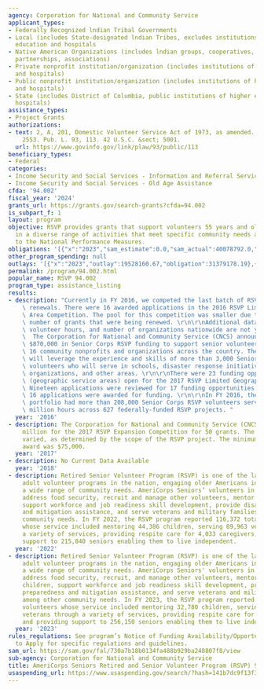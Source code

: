 ```yaml
---
agency: Corporation for National and Community Service
applicant_types:
- Federally Recognized lndian Tribal Governments
- Local (includes State-designated lndian Tribes, excludes institutions of higher
  education and hospitals
- Native American Organizations (includes lndian groups, cooperatives, corporations,
  partnerships, associations)
- Private nonprofit institution/organization (includes institutions of higher education
  and hospitals)
- Public nonprofit institution/organization (includes institutions of higher education
  and hospitals)
- State (includes District of Columbia, public institutions of higher education and
  hospitals)
assistance_types:
- Project Grants
authorizations:
- text: 2, A, 201, Domestic Volunteer Service Act of 1973, as amended. 45 CFR Part
    2553. Pub. L. 93, 113. 42 U.S.C. &sect; 5001.
  url: https://www.govinfo.gov/link/plaw/93/public/113
beneficiary_types:
- Federal
categories:
- Income Security and Social Services - Information and Referral Services
- Income Security and Social Services - Old Age Assistance
cfda: '94.002'
fiscal_year: '2024'
grants_url: https://grants.gov/search-grants?cfda=94.002
is_subpart_f: 1
layout: program
objective: RSVP provides grants that support volunteers 55 years and older serving
  in a diverse range of activities that meet specific community needs and respond
  to the National Performance Measures.
obligations: '[{"x":"2023","sam_estimate":0.0,"sam_actual":40078792.0,"usa_spending_actual":37818599.07},{"x":"2024","sam_estimate":0.0,"sam_actual":48213183.0,"usa_spending_actual":45756920.73},{"x":"2025","sam_estimate":0.0,"sam_actual":48213183.0,"usa_spending_actual":-14142.42}]'
other_program_spending: null
outlays: '[{"x":"2023","outlay":19528160.67,"obligation":31379178.19},{"x":"2024","outlay":6219974.5,"obligation":20193090.44},{"x":"2025","outlay":0.0,"obligation":0.0}]'
permalink: /program/94.002.html
popular_name: RSVP 94.002
program_type: assistance_listing
results:
- description: "Currently in FY 2016, we competed the last batch of RSVP grants for\
    \ renewals. There were 16 awarded applications in the 2016 RSVP Limited Geographical\
    \ Area Competition. The pool for this competition was smaller due to the small\
    \ number of grants that were being renewed. \r\n\r\nAdditional data for volunteers,\
    \ volunteer hours, and number of organizations nationwide are not yet available.\
    \  The Corporation for National and Community Service (CNCS) announced more that\
    \ $870,000 in Senior Corps RSVP funding to support senior volunteer service at\
    \ 16 community nonprofits and organizations across the country. These RSVP projects\
    \ will leverage the experience and skills of more than 3,000 Senior Corps RSVP\
    \ volunteers who will serve in schools, disaster response initiatives, veteran's\
    \ organizations, and other areas. \r\n\r\nThere were 23 funding opportunities\
    \ (geographic service areas) open for the 2017 RSVP Limited Geographic Area Competition.\
    \ Nineteen applications were reviewed for 17 funding opportunities. A total of\
    \ 16 applications were awarded for funding. \r\n\r\nIn FY 2016, the entire RSVP\
    \ portfolio had more than 208,000 Senior Corps RSVP volunteers serving over 46\
    \ million hours across 627 federally-funded RSVP projects. "
  year: '2016'
- description: The Corporation for National and Community Service (CNCS) awarded $5
    million for the 2017 RSVP Expansion Competition for 50 grants. The award amount
    varied, as determined by the scope of the RSVP project. The minimum RSVP grant
    award was $75,000.
  year: '2017'
- description: No Current Data Available
  year: '2018'
- description: Retired Senior Volunteer Program (RSVP) is one of the largest older
    adult volunteer programs in the nation, engaging older Americans in addressing
    a wide range of community needs. AmeriCorps Seniors’ volunteers in the RSVP program
    address food security, recruit and manage other volunteers, mentor and tutor children,
    support workforce and job readiness skill development, provide disaster preparedness
    and mitigation assistance, and serve veterans and military families, among other
    community needs. In FY 2022, the RSVP program reported 116,372 total volunteers
    whose service included mentoring 44,386 children, serving 89,963 veterans through
    a variety of services, providing respite care for 4,033 caregivers, and providing
    support to 215,840 seniors enabling them to live independent.
  year: '2022'
- description: Retired Senior Volunteer Program (RSVP) is one of the largest older
    adult volunteer programs in the nation, engaging older Americans in addressing
    a wide range of community needs. AmeriCorps Seniors' volunteers in the RSVP program
    address food security, recruit, and manage other volunteers, mentor and tutor
    children, support workforce and job readiness skill development, provide disaster
    preparedness and mitigation assistance, and serve veterans and military families,
    among other community needs. In FY 2023, the RSVP program reported 114,873 total
    volunteers whose service included mentoring 32,780 children, serving, 156,507
    veterans through a variety of services, providing respite care for 3,789 caregivers,
    and providing support to 256,150 seniors enabling them to live independent
  year: '2023'
rules_regulations: See program’s Notice of Funding Availability/Opportunity or Invitation
  to Apply for specific regulations and guidelines.
sam_url: https://sam.gov/fal/730a7b18b0134fa488b929ba248807f8/view
sub-agency: Corporation for National and Community Service
title: AmeriCorps Seniors Retired and Senior Volunteer Program (RSVP) 94.002
usaspending_url: https://www.usaspending.gov/search/?hash=141b7dc9f13f3b77bd452cee3a7c6551
---
```

